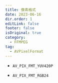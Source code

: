 ```yaml
---
title: 像素格式
date: 2023-06-16
dir.order: 1
editLink: false
footer: false
isOriginal: true
category:
  - FFMPEG
tag:
  - AVPixelFormat
---
```


- `AV_PIX_FMT_YUV420P`

- `AV_PIX_FMT_RGB24`
